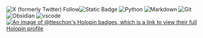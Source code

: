 <img alt="X (formerly Twitter) Follow" src="https://img.shields.io/twitter/follow/tteschon?style=social"><img alt="Static Badge" src="https://img.shields.io/badge/udemy-purple?style=for-the-badge&logo=udemy&logoColor=white&logoSize=auto&color=black&link=https%3A%2F%2Fwww.udemy.com%2F">
![Python](https://img.shields.io/badge/python-3670A0?style=for-the-badge&logo=python&logoColor=white)
![Markdown](https://img.shields.io/badge/Markdown-000000?style=for-the-badge&logo=markdown&logoColor=white)
![Git](https://img.shields.io/badge/git-%23F05033.svg?style=for-the-badge&logo=git&logoColor=white)
![Obsidian](https://img.shields.io/badge/-Obsidian-orange?style=for-the-badge&logo=obsidian&color=483699)
![vscode](https://img.shields.io/badge/Visual--Studio--Code-007ACC?style=for-the-badge&logo=visual-studio-code&logoColor=white)
[![An image of @tteschon's Holopin badges, which is a link to view their full Holopin profile](https://holopin.me/tteschon)](https://holopin.io/@tteschon)
